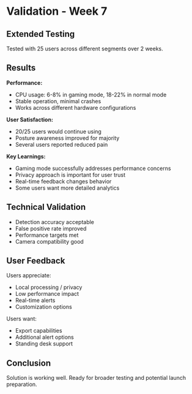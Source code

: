 # Validation - Week 7

## Extended Testing

Tested with 25 users across different segments over 2 weeks.

## Results

**Performance:**

- CPU usage: 6-8% in gaming mode, 18-22% in normal mode
- Stable operation, minimal crashes
- Works across different hardware configurations

**User Satisfaction:**

- 20/25 users would continue using
- Posture awareness improved for majority
- Several users reported reduced pain

**Key Learnings:**

- Gaming mode successfully addresses performance concerns
- Privacy approach is important for user trust
- Real-time feedback changes behavior
- Some users want more detailed analytics

## Technical Validation

- Detection accuracy acceptable
- False positive rate improved
- Performance targets met
- Camera compatibility good

## User Feedback

Users appreciate:

- Local processing / privacy
- Low performance impact
- Real-time alerts
- Customization options

Users want:

- Export capabilities
- Additional alert options
- Standing desk support

## Conclusion

Solution is working well. Ready for broader testing and potential launch preparation.
